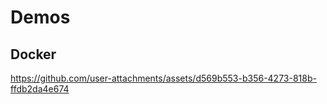 # Demos

## Docker

https://github.com/user-attachments/assets/d569b553-b356-4273-818b-ffdb2da4e674

